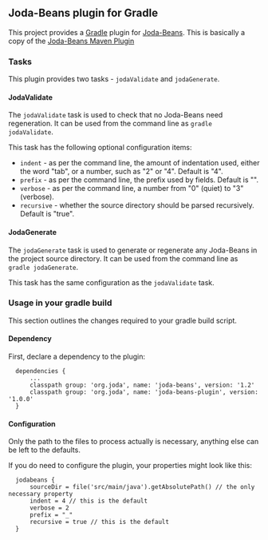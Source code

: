 Joda-Beans plugin for Gradle
----------------------------

This project provides a [Gradle](https://www.gradle.org/) plugin
for [Joda-Beans](https://github.com/JodaOrg/joda-beans).
This is basically a copy of the [Joda-Beans Maven Plugin](https://github.com/JodaOrg/joda-beans-maven-plugin)


### Tasks

This plugin provides two tasks - `jodaValidate` and `jodaGenerate`.

#### JodaValidate

The `jodaValidate` task is used to check that no Joda-Beans need regeneration.
It can be used from the command line as `gradle jodaValidate`.

This task has the following optional configuration items:
- `indent` - as per the command line, the amount of indentation used,
either the word "tab", or a number, such as "2" or "4". Default is "4".
- `prefix` - as per the command line, the prefix used by fields. Default is "".
- `verbose` - as per the command line, a number from "0" (quiet) to "3" (verbose).
- `recursive` - whether the source directory should be parsed recursively. Default is "true".

#### JodaGenerate

The `jodaGenerate` task is used to generate or regenerate any Joda-Beans in the project source directory.
It can be used from the command line as `gradle jodaGenerate`.

This task has the same configuration as the `jodaValidate` task.

### Usage in your gradle build

This section outlines the changes required to your gradle build script.


#### Dependency

First, declare a dependency to the plugin:

```
  dependencies {
      ...
      classpath group: 'org.joda', name: 'joda-beans', version: '1.2'
      classpath group: 'org.joda', name: 'joda-beans-plugin', version: '1.0.0'
  }
```


#### Configuration

Only the path to the files to process actually is necessary, anything else can be left to
the defaults.

If you do need to configure the plugin, your properties might look like this:

```
  jodabeans {
      sourceDir = file('src/main/java').getAbsolutePath() // the only necessary property
      indent = 4 // this is the default
      verbose = 2
      prefix = "_"
      recursive = true // this is the default
  }
```
